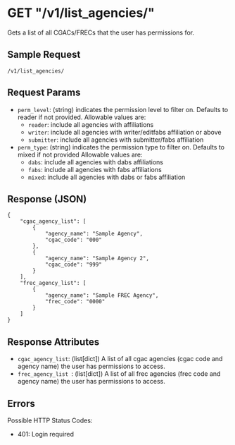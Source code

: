 # GET "/v1/list\_agencies/"
Gets a list of all CGACs/FRECs that the user has permissions for.

## Sample Request
`/v1/list_agencies/`

## Request Params
- `perm_level`: (string) indicates the permission level to filter on. Defaults to reader if not provided. Allowable values are:
    - `reader`: include all agencies with affiliations
    - `writer`: include all agencies with writer/editfabs affiliation or above
    - `submitter`: include all agencies with submitter/fabs affiliation
- `perm_type`: (string) indicates the permission type to filter on. Defaults to mixed if not provided Allowable values are:
    - `dabs`: include all agencies with dabs affiliations
    - `fabs`: include all agencies with fabs affiliations
    - `mixed`: include all agencies with dabs or fabs affiliation

## Response (JSON)
```
{
    "cgac_agency_list": [
        {
            "agency_name": "Sample Agency",
            "cgac_code": "000"
        },
        {
            "agency_name": "Sample Agency 2",
            "cgac_code": "999"
        }
    ],
    "frec_agency_list": [
        {
            "agency_name": "Sample FREC Agency",
            "frec_code": "0000"
        }
    ]
}
```

## Response Attributes
- `cgac_agency_list`: (list[dict]) A list of all cgac agencies (cgac code and agency name) the user has permissions to access.
- `frec_agency_list `: (list[dict]) A list of all frec agencies (frec code and agency name) the user has permissions to access.

## Errors
Possible HTTP Status Codes:

- 401: Login required